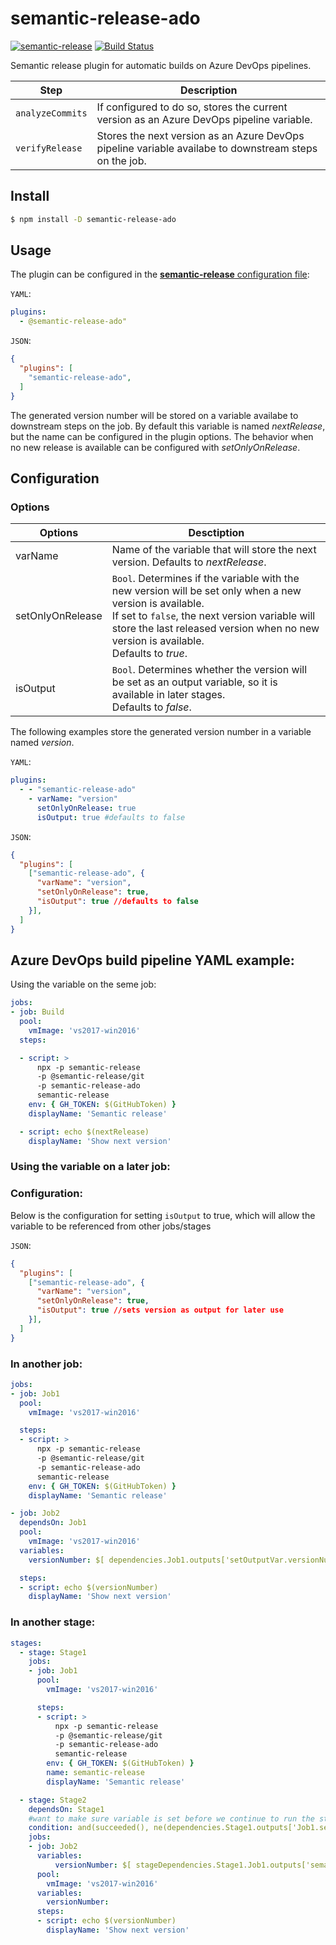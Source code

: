# semantic-release-ado

[![semantic-release](https://img.shields.io/badge/%20%20%F0%9F%93%A6%F0%9F%9A%80-semantic--release-e10079.svg)](https://github.com/semantic-release/semantic-release)
[![Build Status](https://klluch.visualstudio.com/semantic-release-ado/_apis/build/status/semantic-release-ado-CI?branchName=master)](https://klluch.visualstudio.com/semantic-release-ado/_build/latest?definitionId=10&branchName=master)

Semantic release plugin for automatic builds on Azure DevOps pipelines.

| Step             | Description |
|------------------|-------------|
| `analyzeCommits` | If configured to do so, stores the current version as an Azure DevOps pipeline variable. |
| `verifyRelease`  | Stores the next version as an Azure DevOps pipeline variable availabe to downstream steps on the job. |

## Install

```bash
$ npm install -D semantic-release-ado
```

## Usage

The plugin can be configured in the [**semantic-release** configuration file](https://github.com/semantic-release/semantic-release/blob/master/docs/usage/configuration.md#configuration):

`YAML`:
```yaml
plugins:
  - @semantic-release-ado"
```

`JSON`:
```json
{
  "plugins": [
    "semantic-release-ado",
  ]
}
```

The generated version number will be stored on a variable availabe to downstream steps on the job.
By default this variable is named *nextRelease*, but the name can be configured in the plugin options.
The behavior when no new release is available can be configured with *setOnlyOnRelease*.

## Configuration

### Options

| **Options**      | **Desctiption**                                       |
|------------------|-------------------------------------------------------|
| varName          | Name of the variable that will store the next version. Defaults to *nextRelease*. |
| setOnlyOnRelease | `Bool`. Determines if the variable with the new version will be set only when a new version is available. <br> If set to `false`, the next version variable will store the last released version when no new version is available.<br> Defaults to *true*. |
| isOutput         | `Bool`. Determines whether the version will be set as an output variable, so it is available in later stages.<br> Defaults to *false*. |


The following examples store the generated version number in a variable named *version*.

`YAML`:
```yaml
plugins:
  - - "semantic-release-ado"
    - varName: "version"
      setOnlyOnRelease: true
      isOutput: true #defaults to false
```

`JSON`:
```json
{
  "plugins": [
    ["semantic-release-ado", {
      "varName": "version",
      "setOnlyOnRelease": true,
      "isOutput": true //defaults to false
    }],
  ]
}
```

## Azure DevOps build pipeline YAML example:

Using the variable on the seme job:
```yaml
jobs:
- job: Build
  pool:
    vmImage: 'vs2017-win2016'
  steps:

  - script: >
      npx -p semantic-release
      -p @semantic-release/git
      -p semantic-release-ado
      semantic-release
    env: { GH_TOKEN: $(GitHubToken) }
    displayName: 'Semantic release'

  - script: echo $(nextRelease)
    displayName: 'Show next version'
```
### Using the variable on a later job:
### Configuration:
Below is the configuration for setting `isOutput` to true, which will allow the variable to be referenced from other jobs/stages

`JSON`: 
```json
{
  "plugins": [
    ["semantic-release-ado", {
      "varName": "version",
      "setOnlyOnRelease": true,
      "isOutput": true //sets version as output for later use
    }],
  ]
}
```

### In another job:

```yaml
jobs:
- job: Job1
  pool:
    vmImage: 'vs2017-win2016'

  steps:
  - script: >
      npx -p semantic-release
      -p @semantic-release/git
      -p semantic-release-ado
      semantic-release
    env: { GH_TOKEN: $(GitHubToken) }
    displayName: 'Semantic release'

- job: Job2
  dependsOn: Job1
  pool:
    vmImage: 'vs2017-win2016'
  variables:
    versionNumber: $[ dependencies.Job1.outputs['setOutputVar.versionNumber'] ]

  steps:
  - script: echo $(versionNumber)
    displayName: 'Show next version'
```

### In another stage:

```yaml
stages: 
  - stage: Stage1
    jobs:
    - job: Job1
      pool:
        vmImage: 'vs2017-win2016'

      steps:
      - script: >
          npx -p semantic-release
          -p @semantic-release/git
          -p semantic-release-ado
          semantic-release
        env: { GH_TOKEN: $(GitHubToken) }
        name: semantic-release
        displayName: 'Semantic release'

  - stage: Stage2
    dependsOn: Stage1
    #want to make sure variable is set before we continue to run the stage
    condition: and(succeeded(), ne(dependencies.Stage1.outputs['Job1.semantic-release.version'], ''))
    jobs:
    - job: Job2
      variables:
          versionNumber: $[ stageDependencies.Stage1.Job1.outputs['semantic-release.version'] ]
      pool:
        vmImage: 'vs2017-win2016'
      variables:
        versionNumber:
      steps:
      - script: echo $(versionNumber)
        displayName: 'Show next version'
```

